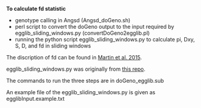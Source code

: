 **To calculate fd statistic**
* genotype calling in Angsd (Angsd_doGeno.sh)
* perl script to convert the doGeno output to the input required by egglib_sliding_windows.py (convertDoGeno2egglib.pl)
* running the python script egglib_sliding_windows.py to calculate pi, Dxy, S, D, and fd in sliding windows

The discription of fd can be found in [Martin et al. 2015](http://mbe.oxfordjournals.org/content/32/1/244.short). 

egglib_sliding_windows.py was originally from [this repo](https://github.com/johnomics/Martin_Davey_Jiggins_evaluating_introgression_statistics).

The commands to run the three steps are in doGeno_egglib.sub

An example file of the egglib_sliding_windows.py is given as egglibInput.example.txt


